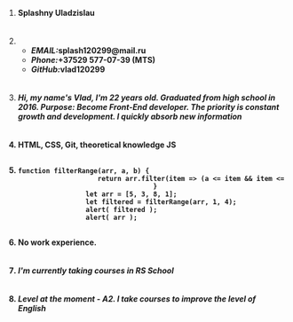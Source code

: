 <ol>
  <li><b>Splashny Uladzislau</b></li><br><br>
  <li>
    <ul>
      <li><i><b>EMAIL:</b></i><b>splash120299@mail.ru</b></li>
      <li><i><b>Phone:</b></i><b>+37529 577-07-39 (MTS)</b></li>
      <li><i><b>GitHub:<b></i><b>vlad120299</b></li>
    </ul><br><br>
  <li><i>Hi, my name's Vlad, I'm 22 years old. Graduated from high school in 2016. Purpose: Become Front-End developer. The priority is constant growth and development. I quickly absorb new information</i></li><br><br>
  <li><b>HTML, CSS, Git, theoretical knowledge JS</b></li><br>
  <li><code><pre>function filterRange(arr, a, b) {
                    return arr.filter(item => (a <= item && item <= b));
                                  }
                 let arr = [5, 3, 8, 1];
                 let filtered = filterRange(arr, 1, 4);
                 alert( filtered );
                 alert( arr );</pre></code></li><br>
  <li><b>No work experience.</b></li><br><br>
  <li><i>I'm currently taking courses in RS School</i></li><br><br>
  <li><i>Level at the moment - A2. I take courses to improve the level of English</i></li>
</ol>
